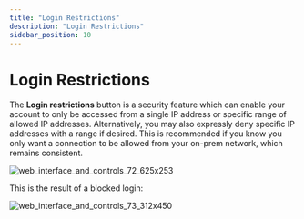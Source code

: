 ```yaml
---
title: "Login Restrictions"
description: "Login Restrictions"
sidebar_position: 10
---
```


# Login Restrictions

The **Login restrictions** button is a security feature which can enable your account to only be
accessed from a single IP address or specific range of allowed IP addresses. Alternatively, you may
also expressly deny specific IP addresses with a range if desired. This is recommended if you know
you only want a connection to be allowed from your on-prem network, which remains consistent.

![web_interface_and_controls_72_625x253](/images/endpointpolicymanager/cloud/interface/companydetails/web_interface_and_controls_72_625x253.webp)

This is the result of a blocked login:

![web_interface_and_controls_73_312x450](/images/endpointpolicymanager/cloud/interface/companydetails/web_interface_and_controls_73_312x450.webp)
